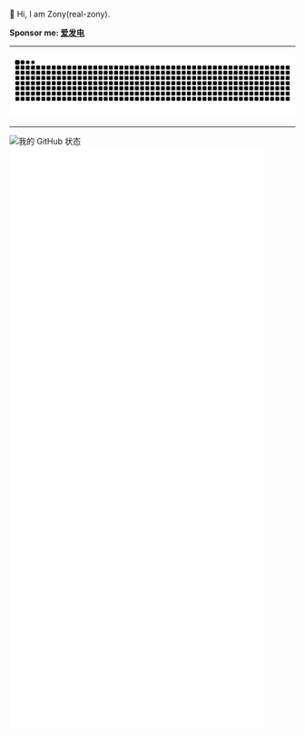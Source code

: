 🌱  Hi, I am Zony(real-zony).  

**Sponsor me: [爱发电](https://afdian.net/a/zony-lrc-tools)**
<hr/>

<picture>
  <source media="(prefers-color-scheme: dark)" srcset="https://raw.githubusercontent.com/real-zony/real-zony/output/github-snake-dark.svg" />
  <source media="(prefers-color-scheme: light)" srcset="https://raw.githubusercontent.com/real-zony/real-zony/output/github-snake.svg" />
  <img alt="github-snake" src="https://raw.githubusercontent.com/real-zony/real-zony/output/github-snake.svg" />
</picture>

<hr/>

![我的 GitHub 状态](https://github-readme-stats.vercel.app/api?username=real-zony)  
![其他 GitHub 指标](https://github.com/real-zony/real-zony/blob/main/github-metrics.svg)
